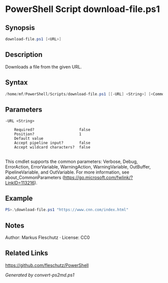 # PowerShell Script download-file.ps1

## Synopsis
```powershell
download-file.ps1 [<URL>]
```

## Description
Downloads a file from the given URL.

## Syntax
```powershell
/home/mf/PowerShell/Scripts/download-file.ps1 [[-URL] <String>] [<CommonParameters>]
```

## Parameters

```
-URL <String>
    
    Required?                    false
    Position?                    1
    Default value                
    Accept pipeline input?       false
    Accept wildcard characters?  false
```
## <CommonParameters>
This cmdlet supports the common parameters: Verbose, Debug, ErrorAction, ErrorVariable, WarningAction, WarningVariable, OutBuffer, PipelineVariable, and OutVariable. For more information, see about_CommonParameters (https://go.microsoft.com/fwlink/?LinkID=113216).

## Example
```powershell
PS>.\download-file.ps1 "https://www.cnn.com/index.html"
```


## Notes
Author: Markus Fleschutz · License: CC0

## Related Links
https://github.com/fleschutz/PowerShell

*Generated by convert-ps2md.ps1*
